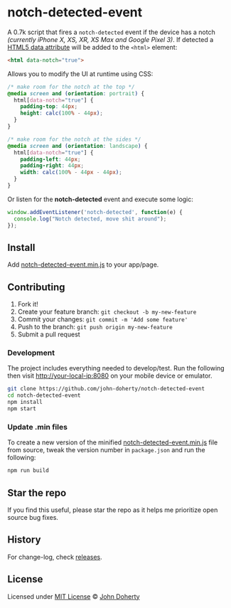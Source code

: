 # notch-detected-event

A 0.7k script that fires a `notch-detected` event if the device has a notch <i>(currently iPhone X, XS, XR, XS Max and Google Pixel 3)</i>. If detected a [HTML5 data attribute](http://html5doctor.com/html5-custom-data-attributes/) will be added to the `<html>` element:

```html
<html data-notch="true">
```

Allows you to modify the UI at runtime using CSS:

```css
/* make room for the notch at the top */
@media screen and (orientation: portrait) {
  html[data-notch="true"] {
    padding-top: 44px;
    height: calc(100% - 44px);
  }
}

/* make room for the notch at the sides */
@media screen and (orientation: landscape) {
  html[data-notch="true"] {
    padding-left: 44px;
    padding-right: 44px;
    width: calc(100% - 44px - 44px);
  }
}
```

Or listen for the **notch-detected** event and execute some logic:

```js
window.addEventListener('notch-detected', function(e) {
  console.log("Notch detected, move shit around");
});
```

## Install

Add [notch-detected-event.min.js](dist/notch-detected-event.min.js) to your app/page.

## Contributing

1. Fork it!
2. Create your feature branch: `git checkout -b my-new-feature`
3. Commit your changes: `git commit -m 'Add some feature'`
4. Push to the branch: `git push origin my-new-feature`
5. Submit a pull request

### Development

The project includes everything needed to develop/test. Run the following then visit [http://your-local-ip:8080](http://localhost:8080) on your mobile device or emulator.

```bash
git clone https://github.com/john-doherty/notch-detected-event
cd notch-detected-event
npm install
npm start
```

### Update .min files

To create a new version of the minified [notch-detected-event.min.js](dist/notch-detected-event.min.js) file from source, tweak the version number in `package.json` and run the following:

```bash
npm run build
```

## Star the repo

If you find this useful, please star the repo as it helps me prioritize open source bug fixes.

## History

For change-log, check [releases](https://github.com/john-doherty/notch-detected-event/releases).

## License

Licensed under [MIT License](LICENSE) &copy; [John Doherty](http://www.johndoherty.info)
